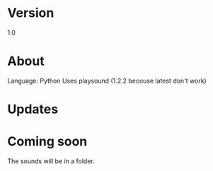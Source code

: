 # Version
1.0
# About
Language: Python
Uses playsound (1.2.2 becouse latest don't work)
# Updates
# Coming soon
The sounds will be in a folder.
